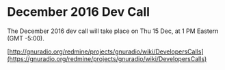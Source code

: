 
# December 2016 Dev Call

The December 2016 dev call will take place on Thu 15 Dec, at 1 PM Eastern (GMT -5:00).

[http://gnuradio.org/redmine/projects/gnuradio/wiki/DevelopersCalls](https://gnuradio.org/redmine/projects/gnuradio/wiki/DevelopersCalls)
